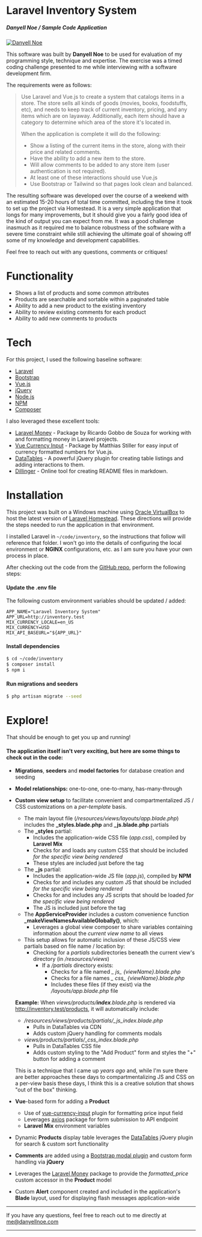 # Laravel Inventory System
##### Danyell Noe / Sample Code Application

[![Danyell Noe](https://avatars3.githubusercontent.com/u/12405298?s=100&u=32ac14e48283c20dcc4a36bb2cadf9808eb70884&v=4)](https://danyellnoe.com/)

This software was built by **Danyell Noe** to be used for evaluation of my programming style, technique and expertise.
The exercise was a timed coding challenge presented to me while interviewing with a software development firm.  

The requirements were as follows:

> Use Laravel and Vue.js to create a system that catalogs items in a store. The store sells all kinds of goods (movies, books, foodstuffs, etc), and needs to keep track of current inventory, pricing, and any items which are on layaway. Additionally, each item should have a category to determine which area of the store it's located in.
>
> When the application is complete it will do the following:
> - Show a listing of the current items in the store, along with their price and related comments. 
> - Have the ability to add a new item to the store. 
> - Will allow comments to be added to any store item (user authentication is not required). 
> - At least one of these interactions should use Vue.js 
> - Use Bootstrap or Tailwind so that pages look clean and balanced. 

The resulting software was developed over the course of a weekend with an estimated 15-20 hours of total time committed, 
including the time it took to set up the project via Homestead.  It is a very simple application that longs for many 
improvements, but it should give you a fairly good idea of the kind of output you can expect from me.  It was a good
challenge inasmuch as it required me to balance robustness of the software with a severe time constraint while still 
achieving the ultimate goal of showing off some of my knowledge and development capabilities.

Feel free to reach out with any questions, comments or critiques!

# Functionality

  - Shows a list of products and some common attributes
  - Products are searchable and sortable within a paginated table
  - Ability to add a new product to the existing inventory
  - Ability to review existing comments for each product
  - Ability to add new comments to products

# Tech

For this project, I used the following baseline software:
* [Laravel]
* [Bootstrap]
* [Vue.js]
* [jQuery]
* [Node.js]
* [NPM]
* [Composer]

I also leveraged these excellent tools:
* [Laravel Money] - Package by Ricardo Gobbo de Souza for working with and formatting money in Laravel projects.
* [Vue Currency Input] - Package by Matthias Stiller for easy input of currency formatted numbers for Vue.js.
* [DataTables] - A powerful jQuery plugin for creating table listings and adding interactions to them.
* [Dillinger] - Online tool for creating README files in markdown.

# Installation

This project was built on a Windows machine using [Oracle VirtualBox](https://www.virtualbox.org/) to host the latest version of [Laravel Homestead](https://laravel.com/docs/8.x/homestead).  These directions will provide the steps needed to run the application in that environment.

I installed Laravel in `~/code/inventory`, so the instructions that follow will reference that folder.  I won't go into the details of configuring the local environment or **NGINX** configurations, etc. as I am sure you have your own process in place.

After checking out the code from the [GitHub repo](https://github.com/danyellnoe/inventory), perform the following steps:

#### Update the .env file
The following custom environment variables should be updated / added:
```
APP_NAME="Laravel Inventory System"
APP_URL=http://inventory.test
MIX_CURRENCY_LOCALE=en_US
MIX_CURRENCY=USD
MIX_API_BASEURL="${APP_URL}"
```

#### Install  dependencies

```sh
$ cd ~/code/inventory
$ composer install
$ npm i
```

#### Run migrations and seeders

```sh
$ php artisan migrate --seed
```

# Explore!
That should be enough to get you up and running!

#### The application itself isn't very exciting, but here are some things to check out in the code:

  - **Migrations**, **seeders** and **model factories** for database creation and seeding
  - **Model relationships:** one-to-one, one-to-many, has-many-through
  - **Custom view setup** to facilitate convenient and compartmentalized JS / CSS customizations on a *per-template* basis.
    - The main layout file (_/resources/views/layouts/app.blade.php_) includes the **_styles.blade.php** and **_js.blade.php** partials
    - The **_styles** partial:
      - Includes the application-wide CSS file (*app.css*), compiled by **Laravel Mix**
      - Checks for and loads any custom CSS that should be included *for the specific view being rendered*
      - These styles are included just before the *</head>* tag
    - The **_js** partial:
      - Includes the application-wide JS file (*app.js*), compiled by **NPM**
      - Checks for and includes any custom JS that should be included *for the specific view being rendered*
      - Checks for and includes any JS scripts that should be loaded *for the specific view being rendered*
      - The JS is included just before the *</body>* tag
    - The **AppServiceProvider** includes a custom convenience function **_makeViewNamesAvailableGlobally()**, which:
      - Leverages a global view composer to share variables containing information about the *current view name* to all views
     * This setup allows for automatic inclusion of these JS/CSS view partials based on file name / location by:
        - Checking for a *partials* subdirectories beneath the current view's directory (in */resources/views*)
          - If a */partials* directory exists:
            - Checks for a file named *_ js_ {viewName}.blade.php*
            - Checks for a file names *_ css_ {viewName}.blade.php*
            - Includes these files (if they exist) via the */layouts/app.blade.php* file

     **Example:**
     When *views/products/**index**.blade.php* is rendered via http://inventory.test/products, it will automatically include:
    - */resources/views/products/partials/_js_index.blade.php*
      - Pulls in DataTables via CDN
      - Adds custom jQuery handling for comments modals
    - *views/products/partials/_css_index.blade.php*
        - Pulls in DataTables CSS file
        - Adds custom styling to the "Add Product" form and styles the "+" button for adding a comment

    This is a technique that I came up *years ago* and, while I'm sure there are better approaches these days to compartmentalizing JS and CSS on a per-view basis these days, I think this is a creative solution that shows "out of the box" thinking.
    
  - **Vue**-based form for adding a **Product**
    - Use of [vue-currency-input](https://www.npmjs.com/package/vue-currency-input) plugin for formatting price input field
    - Leverages [axios](https://www.npmjs.com/package/axios) package for form submission to API endpoint
    - **Laravel Mix** environment variables
  - Dynamic **Products** display table leverages the [DataTables](https://datatables.net/) jQuery plugin for search & custom sort functionality
  - **Comments** are added using a [Bootstrap modal plugin](https://getbootstrap.com/docs/4.5/components/modal/) and custom form handling via **jQuery**
  - Leverages the [Laravel Money](https://github.com/cknow/laravel-money) package to provide the *formatted_price* custom accessor in the **Product** model
  - Custom **Alert** component created and included in the application's **Blade** layout, used for displaying flash messages application-wide

------------

If you have any questions, feel free to reach out to me directly at me@danyellnoe.com

------------

   [Laravel]: <https://laravel.com>
   [Vue.js]: <https://vuejs.org/>
   [Vue Currency Input]: <https://dm4t2.github.io/vue-currency-input/>
   [Laravel Money]: <http://moneyphp.org/>
   [composer]: <https://getcomposer.org/>
   [node.js]: <http://nodejs.org>
   [NPM]: <https://www.npmjs.com/>
   [jQuery]: <http://jquery.com>
   [Bootstrap]: <https://getbootstrap.com/>
   [DataTables]: <https://datatables.net/>
   [Dillinger]: <https://dillinger.io/>
